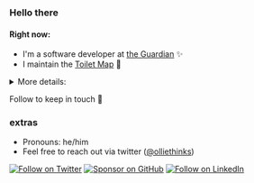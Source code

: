 ### Hello there

#### Right now:
- I'm a software developer at [the Guardian](https://github.com/guardian) ✨
- I maintain the [Toilet Map](https://github.com/public-convenience-ltd/toiletmap) 🧻


<details>
  <summary>More details:</summary>

My career began with [Neontribe](https://neontribe.co.uk/), a digital agency based in Norwich, working on various projects centred around doing tech-for-good. 

Right now I'm part of a team at [the Guardian](https://github.com/guardian) whose mission is to develop, maintain, and advocate for best practice around the client side [tooling](https://github.com/guardian/libs) and [infrastructure](https://github.com/guardian/csnx) across the organisation. When I have time I also love to contribute to [Source](https://github.com/guardian/source), our open source design system. Before that I was part of the [Identity team](https://github.com/guardian/gateway) — building a better experience for users wanting to register for the Guardian.  

Outside of work, I help to maintain the [Toilet Map](https://github.com/public-convenience-ltd/toiletmap), a project dedicated to helping people find a toilet whilst they're on the move and also put time into [various](https://github.com/ob6160/daynotes) [side](https://github.com/ob6160/caffeine) [projects](https://github.com/ob6160/html_parser_renderer).
</details>

Follow to keep in touch 🙂

### extras

- Pronouns: he/him
- Feel free to reach out via twitter ([@olliethinks](https://twitter.com/olliethinks))




[![Follow on Twitter](https://img.shields.io/badge/Follow-Twitter-1DA1F2.svg)](https://twitter.com/olliethinks)
[![Sponsor on GitHub](https://img.shields.io/badge/Sponsor-GitHub-6cc644.svg)](https://github.com/sponsors/ob6160)
[![Follow on LinkedIn](https://img.shields.io/badge/Follow-LinkedIn-2867B2.svg)](https://www.linkedin.com/in/oliver-barnwell-b5046173/)
<!--
**ob6160/ob6160** is a ✨ _special_ ✨ repository because its `README.md` (this file) appears on your GitHub profile.

Here are some ideas to get you started:

- 🔭 I’m currently working on ...
- 🌱 I’m currently learning ...
- 👯 I’m looking to collaborate on ...
- 🤔 I’m looking for help with ...
- 💬 Ask me about ...
- 📫 How to reach me: ...
- 😄 Pronouns: ...
- ⚡ Fun fact: ...
-->
